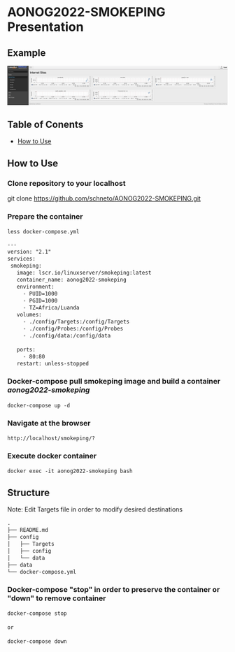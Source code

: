 # AONOG2022-SMOKEPING Presentation


## Example
![Reference Example](./example.png "Reference Example")

## Table of Conents
* [How to Use](#How-to-Use)





## How to Use

### Clone repository to your localhost

git clone https://github.com/schneto/AONOG2022-SMOKEPING.git


### Prepare the container
 ```
 less docker-compose.yml
  ```
 ```
---
version: "2.1"
services:
  smokeping:
    image: lscr.io/linuxserver/smokeping:latest
    container_name: aonog2022-smokeping
    environment:
      - PUID=1000
      - PGID=1000
      - TZ=Africa/Luanda
    volumes:
      - ./config/Targets:/config/Targets
      - ./config/Probes:/config/Probes
      - ./config/data:/config/data
      
    ports:
      - 80:80
    restart: unless-stopped
  ```

### Docker-compose pull smokeping image and build a container *aonog2022-smokeping*

 ```
 docker-compose up -d
  ```

### Navigate at the browser
 ```
http://localhost/smokeping/?
  ```

### Execute docker container

  ```
 docker exec -it aonog2022-smokeping bash
  ```

## Structure
Note: Edit Targets file in order to modify desired destinations
  ```
.
├── README.md
├── config
│   ├── Targets
│   ├── config
│   └── data
├── data
└── docker-compose.yml
  ```



### Docker-compose "stop" in order to preserve the container or "down" to remove container 

 ```
 docker-compose stop 

or

 docker-compose down
  ```

